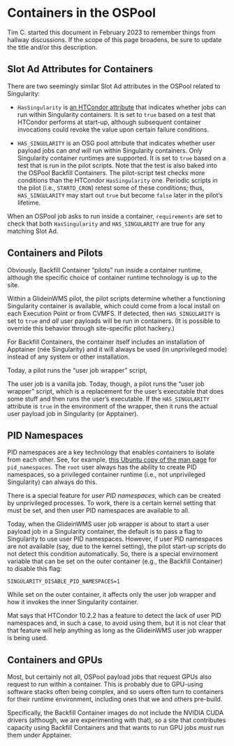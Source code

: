 # Containers in the OSPool

Tim C. started this document in February 2023 to remember things from hallway discussions.
If the scope of this page broadens, be sure to update the title and/or this description.

## Slot Ad Attributes for Containers

There are two seemingly similar Slot Ad attributes in the OSPool related to Singularity:

*   `HasSingularity` is
    [an HTCondor attribute](https://htcondor.readthedocs.io/en/latest/classad-attributes/machine-classad-attributes.html#HasSingularity)
    that indicates whether jobs can run within Singularity containers.
    It is set to `true` based on a test that HTCondor performs at start-up,
    although subsequent container invocations could revoke the value upon certain failure conditions.

*   `HAS_SINGULARITY` is an OSG pool attribute that indicates whether user payload jobs
    can _and will_ run within Singularity containers.
    Only Singularity container runtimes are supported.
    It is set to `true` based on a test that is run in the pilot scripts.
    Note that the test is also baked into the OSPool Backfill Containers.
    The pilot-script test checks more conditions than the HTCondor `HasSingularity` one.
    Periodic scripts in the pilot (i.e., `STARTD_CRON`) retest some of these conditions;
    thus, `HAS_SINGULARITY` may start out `true` but become `false` later in the pilot’s lifetime.

When an OSPool job asks to run inside a container,
`requirements` are set to check that both `HasSingularity` and `HAS_SINGULARITY`
are true for any matching Slot Ad.

## Containers and Pilots

Obviously, Backfill Container “pilots” run inside a container runtime,
although the specific choice of container runtime technology is up to the site.

Within a GlideinWMS pilot, the pilot scripts determine whether a functioning Singularity container is available,
which could come from a local install on each Execution Point or from CVMFS.
If detected, then `HAS_SINGULARITY` is set to `true` and
_all_ user payloads will be run in containers.
(It is possible to override this behavior through site-specific pilot hackery.)

For Backfill Containers, the container itself includes an installation of Apptainer (née Singularity)
and it will always be used (in unprivileged mode) instead of any system or other installation.

Today, a pilot runs the “user job wrapper” script,

The user job is a vanilla job.
Today, though, a pilot runs the “user job wrapper” script,
which is a replacement for the user’s executable that does some stuff and
then runs the user’s executable.
If the `HAS_SINGULARITY` attribute is `true` in the environment of the wrapper,
then it runs the actual user payload job in Singularity (or Apptainer).

## PID Namespaces

PID namespaces are a key technology that enables containers to isolate from each other.
See, for example,
[this Ubuntu copy of the man page](https://manpages.ubuntu.com/manpages/bionic/man7/pid_namespaces.7.html)
for `pid_namespaces`.
The `root` user always has the ability to create PID namespaces, so a privileged container runtime
(i.e., not unprivileged Singularity) can always do this.

There is a special feature for _user PID namespaces_, which can be created by unprivileged processes.
To work, there is a certain kernel setting that must be set,
and then user PID namespaces are available to all.

Today, when the GlideinWMS user job wrapper is about to start a user payload job in a Singularity container,
the default is to pass a flag to Singularity to use user PID namespaces.
However, if user PID namespaces are not available (say, due to the kernel setting),
the pilot start-up scripts do not detect this condition automatically.
So, there is a special envirnoment variable that can be set on the outer container
(e.g., the Backfill Container) to disable this flag:

```SINGULARITY_DISABLE_PID_NAMESPACES=1```

While set on the outer container, it affects only the user job wrapper and
how it invokes the inner Singularity container.

Mat says that HTCondor 10.2.2 has a feature to detect the lack of user PID namespaces and,
in such a case, to avoid using them, but it is not clear that that feature will help anything
as long as the GlideinWMS user job wrapper is being used.

## Containers and GPUs

Most, but certainly not all, OSPool payload jobs that request GPUs also request to run within a container.
This is probably due to GPU-using software stacks often being complex,
and so users often turn to containers for their runtime environment,
including ones that we and others pre-build.

Specifically, the Backfill Container images do not include the NVIDIA CUDA drivers
(although, we are experimenting with that),
so a site that contributes capacity using Backfill Containers
and that wants to run GPU jobs _must_ run them under Apptainer.

